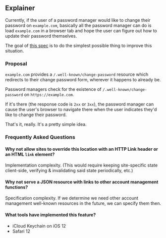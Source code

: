 ## Explainer

Currently, if the user of a password manager would like to change their
password on `example.com`, basically all the password manager can do is
load `example.com` in a browser tab and hope the user can figure out how
to update their password themselves.

The goal of [this spec](index.html) is to do the simplest
possible thing to improve this situation.

### Proposal

`example.com` provides a `/.well-known/change-password` resource which
redirects to their change password form, wherever it happens to already
be.

Password managers check for the existence of
`/.well-known/change-password` on `https://example.com`.

If it's there (the response code is `2xx` or `3xx`), the password
manager can cause the user's browser to navigate there when the user
indicates they'd like to change their password.

That's it, really. It's a pretty simple idea.

### Frequently Asked Questions

#### Why not allow sites to override this location with an HTTP Link header or an HTML `link` element?

Implementation complexity. (This would require keeping site-specific state client-side, verifying &
invalidating said state periodically, etc.)

#### Why not serve a JSON resource with links to other account management functions?

Specification complexity. If we determine we need other account
management well-known resources in the future, we can specify them then.

#### What tools have implemented this feature?

* iCloud Keychain on iOS 12
* Safari 12
